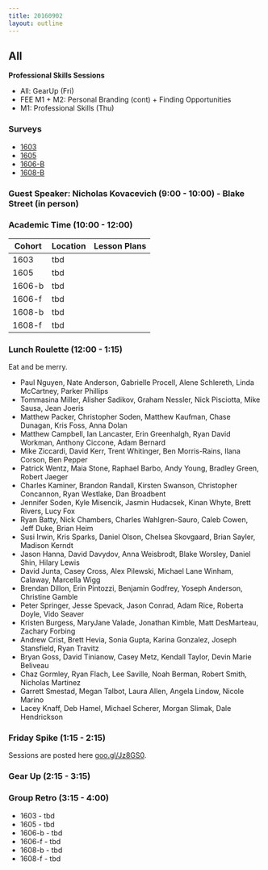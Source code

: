 ```yaml
---
title: 20160902
layout: outline
---
```


## All
**Professional Skills Sessions**
* All: GearUp (Fri)
* FEE M1 + M2: Personal Branding (cont) + Finding Opportunities
* M1: Professional Skills (Thu)

### Surveys
* [1603]()
* [1605]()
* [1606-B]()
* [1608-B]()

### Guest Speaker: Nicholas Kovacevich (9:00 - 10:00) - Blake Street (in person)

### Academic Time (10:00 - 12:00)
| Cohort | Location | Lesson Plans |
| ------ | -------- | ------------ |
| 1603   | tbd |  |
| 1605   | tbd |  |
| 1606-b | tbd |  |
| 1606-f | tbd |  |
| 1608-b | tbd |  |
| 1608-f | tbd |  |

### Lunch Roulette (12:00 - 1:15)
Eat and be merry.

* Paul Nguyen, Nate Anderson, Gabrielle Procell, Alene Schlereth, Linda McCartney, Parker Phillips
* Tommasina Miller, Alisher Sadikov, Graham Nessler, Nick Pisciotta, Mike Sausa, Jean Joeris
* Matthew Packer, Christopher Soden, Matthew Kaufman, Chase Dunagan, Kris Foss, Anna Dolan
* Matthew Campbell, Ian Lancaster, Erin Greenhalgh, Ryan David Workman, Anthony Ciccone, Adam Bernard
* Mike Ziccardi, David Kerr, Trent Whitinger, Ben Morris-Rains, Ilana Corson, Ben Pepper
* Patrick Wentz, Maia Stone, Raphael Barbo, Andy Young, Bradley Green, Robert Jaeger
* Charles Kaminer, Brandon Randall, Kirsten Swanson, Christopher Concannon, Ryan Westlake, Dan Broadbent
* Jennifer Soden, Kyle Misencik, Jasmin Hudacsek, Kinan Whyte, Brett Rivers, Lucy Fox
* Ryan Batty, Nick Chambers, Charles Wahlgren-Sauro, Caleb Cowen, Jeff Duke, Brian Heim
* Susi Irwin, Kris Sparks, Daniel Olson, Chelsea Skovgaard, Brian Sayler, Madison Kerndt
* Jason Hanna, David Davydov, Anna Weisbrodt, Blake Worsley, Daniel Shin, Hilary Lewis
* David Junta, Casey Cross, Alex Pilewski, Michael Lane Winham, Calaway, Marcella Wigg
* Brendan Dillon, Erin Pintozzi, Benjamin Godfrey, Yoseph Anderson, Christine Gamble
* Peter Springer, Jesse Spevack, Jason Conrad, Adam Rice, Roberta Doyle, Vido Seaver
* Kristen Burgess, MaryJane Valade, Jonathan Kimble, Matt DesMarteau, Zachary Forbing
* Andrew Crist, Brett Hevia, Sonia Gupta, Karina Gonzalez, Joseph Stansfield, Ryan Travitz
* Bryan Goss, David Tinianow, Casey Metz, Kendall Taylor, Devin Marie Beliveau
* Chaz Gormley, Ryan Flach, Lee Saville, Noah Berman, Robert Smith, Nicholas Martinez
* Garrett Smestad, Megan Talbot, Laura Allen, Angela Lindow, Nicole Marino
* Lacey Knaff, Deb Hamel, Michael Scherer, Morgan Slimak, Dale Hendrickson

### Friday Spike (1:15 - 2:15)
Sessions are posted here [goo.gl/Jz8GS0](goo.gl/Jz8GS0).

### Gear Up (2:15 - 3:15)

### Group Retro (3:15 - 4:00)
* 1603 - tbd
* 1605 - tbd
* 1606-b - tbd
* 1606-f - tbd
* 1608-b - tbd
* 1608-f - tbd
